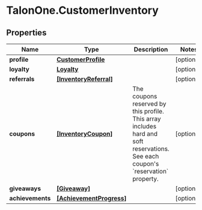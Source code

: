 # TalonOne.CustomerInventory

## Properties

Name | Type | Description | Notes
------------ | ------------- | ------------- | -------------
**profile** | [**CustomerProfile**](CustomerProfile.md) |  | [optional] 
**loyalty** | [**Loyalty**](Loyalty.md) |  | [optional] 
**referrals** | [**[InventoryReferral]**](InventoryReferral.md) |  | [optional] 
**coupons** | [**[InventoryCoupon]**](InventoryCoupon.md) | The coupons reserved by this profile. This array includes hard and soft reservations. See each coupon&#39;s &#x60;reservation&#x60; property.  | [optional] 
**giveaways** | [**[Giveaway]**](Giveaway.md) |  | [optional] 
**achievements** | [**[AchievementProgress]**](AchievementProgress.md) |  | [optional] 


